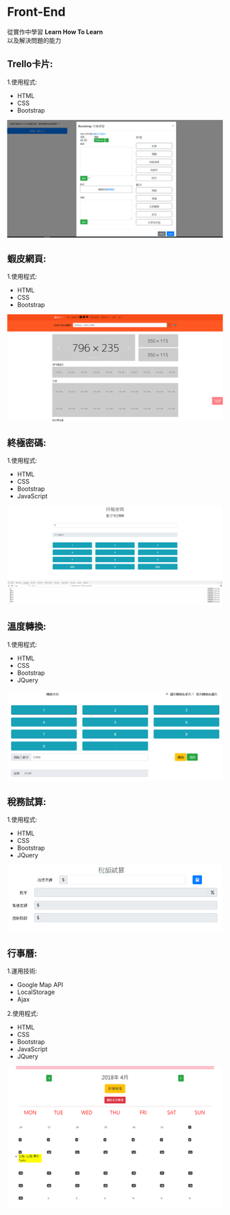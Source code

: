 # Front-End 

從實作中學習 **Learn How To Learn**  
以及解決問題的能力

## Trello卡片:
1.使用程式:  
* HTML  
* CSS   
* Bootstrap  
   
![image](https://raw.githubusercontent.com/zeroalan86/Front-end/master/image/trello(Bootstrap).png)



## 蝦皮網頁:
1.使用程式:     
* HTML  
* CSS   
* Bootstrap  
 
![image](https://raw.githubusercontent.com/zeroalan86/Front-end/master/image/shopee(Bootstrap).png)



## 終極密碼:
1.使用程式:     
* HTML  
* CSS   
* Bootstrap  
* JavaScript

![image](https://raw.githubusercontent.com/zeroalan86/Front-end/master/image/danger-password.png)



## 溫度轉換:
1.使用程式:     
* HTML  
* CSS   
* Bootstrap  
* JQuery

![image](https://raw.githubusercontent.com/zeroalan86/Front-end/master/image/Temperature.png)



## 稅務試算:
1.使用程式:     
* HTML  
* CSS   
* Bootstrap     
* JQuery

![image](https://raw.githubusercontent.com/zeroalan86/Front-end/master/image/tax.png)



## 行事曆:
1.運用技術:   
* Google Map API  
* LocalStorage    
* Ajax  
    
2.使用程式:   
* HTML    
* CSS     
* Bootstrap   
* JavaScript  
* JQuery    

![image](https://raw.githubusercontent.com/zeroalan86/Front-end/master/image/schedule.png)
